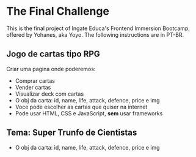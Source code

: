 # The Final Challenge 
This is the final project of Ingate Educa's Frontend Immersion Bootcamp, offered by
Yohanes, aka Yoyo. The following instructions are in PT-BR.

## Jogo de cartas tipo RPG

Criar uma pagina onde poderemos:

- Comprar cartas
- Vender cartas
- Visualizar deck com cartas
- O obj da carta: id, name, life, attack, defence, price e img
- Voce pode escolher as cartas que quiser na internet
- Pode usar HTML, CSS e JavaScript, **sem** usar frameworks

## Tema: Super Trunfo de Cientistas
- O obj da carta: id, name, life, attack, defence, price e img